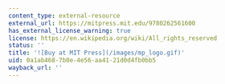 ```yaml
---
content_type: external-resource
external_url: https://mitpress.mit.edu/9780262561600
has_external_license_warning: true
license: https://en.wikipedia.org/wiki/All_rights_reserved
status: ''
title: '![Buy at MIT Press](/images/mp_logo.gif)'
uid: 0a1ab468-7b0e-4e56-aa41-21d0d4fb0bb5
wayback_url: ''
---
```

